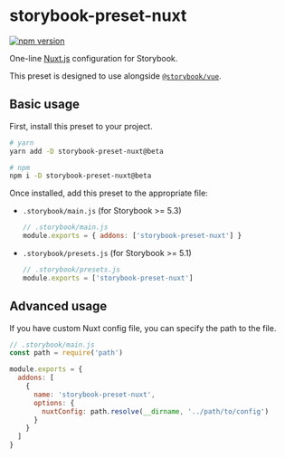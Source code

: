 # storybook-preset-nuxt

[![npm version](https://badge.fury.io/js/storybook-preset-nuxt.svg)](https://badge.fury.io/js/storybook-preset-nuxt)

One-line [Nuxt.js](https://github.com/nuxt/nuxt.js) configuration for Storybook.

This preset is designed to use alongside [`@storybook/vue`](https://github.com/storybookjs/storybook/tree/master/app/vue).

## Basic usage

First, install this preset to your project.

```sh
# yarn
yarn add -D storybook-preset-nuxt@beta

# npm
npm i -D storybook-preset-nuxt@beta
```

Once installed, add this preset to the appropriate file:

- `.storybook/main.js` (for Storybook >= 5.3)
  ```js
  // .storybook/main.js
  module.exports = { addons: ['storybook-preset-nuxt'] }
  ```
- `.storybook/presets.js` (for Storybook >= 5.1)
  ```js
  // .storybook/presets.js
  module.exports = ['storybook-preset-nuxt']
  ```

## Advanced usage

If you have custom Nuxt config file, you can specify the path to the file.

```js
// .storybook/main.js
const path = require('path')

module.exports = {
  addons: [
    {
      name: 'storybook-preset-nuxt',
      options: {
        nuxtConfig: path.resolve(__dirname, '../path/to/config')
      }
    }
  ]
}
```
